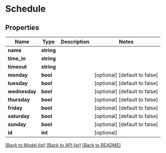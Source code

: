 # Schedule

## Properties
Name | Type | Description | Notes
------------ | ------------- | ------------- | -------------
**name** | **string** |  | 
**time_in** | **string** |  | 
**timeout** | **string** |  | 
**monday** | **bool** |  | [optional] [default to false]
**tuesday** | **bool** |  | [optional] [default to false]
**wednesday** | **bool** |  | [optional] [default to false]
**thursday** | **bool** |  | [optional] [default to false]
**friday** | **bool** |  | [optional] [default to false]
**saturday** | **bool** |  | [optional] [default to false]
**sunday** | **bool** |  | [optional] [default to false]
**id** | **int** |  | [optional] 

[[Back to Model list]](../README.md#documentation-for-models) [[Back to API list]](../README.md#documentation-for-api-endpoints) [[Back to README]](../README.md)


